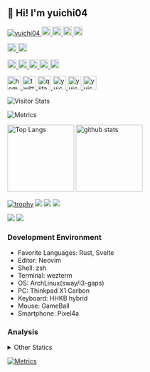 ## 👋 Hi! I'm yuichi04

<p align="left"> 
  <a href="https://github.com/yuichi04/yuichi04/">
    <img src="https://komarev.com/ghpvc/?username=yuichi04" alt="yuichi04" />
  </a>
  <a href="http://twitter.com/yuichi04">
    <img height="20" src="https://img.shields.io/twitter/follow/yuichi04?label=Twitter&logo=twitter&style=flat" />
  </a>
  <a href="https://github.com/yuichi04">
    <img height="20" src="https://img.shields.io/github/followers/yuichi04?label=follow&logo=github&style=flat" />
  </a>
  <a href="https://www.reddit.com/user/yuichi04">
    <img height="20" src="https://img.shields.io/reddit/user-karma/combined/yuichi04?label=Reddit&logo=reddit&style=flat" />
  </a>
  <a href="https://stackoverflow.com/users/5720201/yuichi04">
    <img height="20" src="https://img.shields.io/stackexchange/stackoverflow/r/5720201?label=StackOverflow&logo=stack-overflow&style=flat" />
  </a>
</p>

<p align="left"> 
  <a href="https://gitstar-ranking.com/yuichi04">
    <img height="20" src="https://img.shields.io/endpoint?label=star ranking&url=https%3A%2F%2Fgitstar-ranking.com%2Fusers%2Fyuichi04%2Fshields" />
  </a>
  <a href="https://user-badge.committers.top/japan/yuichi04">
    <img height="20" src="https://user-badge.committers.top/japan/yuichi04.svg" />
  </a>
</p>

<p align="left">
  <a href="https://zenn.dev/yutakatay">
    <img height="20" src="https://badgen.org/img/zenn/yutakatay/likes?style=plastic" alt="Likes" />
  </a>
  <a href="https://zenn.dev/yutakatay">
    <img height="20" src="https://badgen.org/img/zenn/yutakatay/followers?style=plastic" alt="Followers" />
  </a>
  <a href="https://zenn.dev/yutakatay">
    <img height="20" src="https://badgen.org/img/zenn/yutakatay/articles?style=plastic" alt="Articles" />
  </a>
  <a href="http://qiita.com/yuichi04">
    <img height="20" src="https://qiita-badge.apiapi.app/s/yuichi04/contributions.svg" />
  </a>
  <a href="http://qiita.com/yuichi04">
    <img height="20" src="https://qiita-badge.apiapi.app/s/yuichi04/posts.svg" />
  </a>
</p>

<p align="left"> 
  <a href="https://yuichi04.github.io/">
    <img alt="homepage" width="30px" src="https://simpleicons.org/icons/homeassistantcommunitystore.svg" />
  </a>
  <a href="https://twitter.com/yuichi04">
    <img alt="twitter" width="30px" src="https://simpleicons.org/icons/twitter.svg" />
  </a>
  <a href="https://qiita.com/yuichi04">
    <img alt="qiita" width="30px" src="https://simpleicons.org/icons/qiita.svg" />
  </a>
  <a href="https://dev.to/yuichi04" target="blank">
    <img src="https://cdn.jsdelivr.net/npm/simple-icons@3.0.1/icons/dev-dot-to.svg" alt="yuichi04" height="30" width="30" />
  </a>
  <a href="https://stackoverflow.com/users/yuichi04" target="blank">
    <img src="https://cdn.jsdelivr.net/npm/simple-icons@3.0.1/icons/stackoverflow.svg" alt="yuichi04" height="30" width="30" />
  </a>
  <a href="https://www.quora.com/profile/yuichi04" target="blank">
    <img src="https://simpleicons.org/icons/quora.svg" alt="yuichi04" height="30" width="30" />
  </a>
</p>

<div align="left">
  <img alt="Visitor Stats" src="https://widgetbite.com/stats/yuichi04"/>  
</div>

<!-- ![Metrics](https://metrics.lecoq.io/yuichi04) -->
![Metrics](https://github.com/yuichi04/yuichi04/blob/main/github-metrics.svg)

<p align="left"> 
  <img alt="Top Langs" height="150px" src="https://github-readme-stats.vercel.app/api/top-langs/?username=yuichi04&layout=compact&count_private=true&show_icons=true&show_icons=true&theme=onedark" />
  <img alt="github stats" height="150px" src="https://github-readme-stats.vercel.app/api?username=yuichi04&count_private=true&show_icons=true&show_icons=true&theme=onedark" />
</p>

[![trophy](https://github-profile-trophy.vercel.app/?username=yuichi04&theme=gruvbox)](https://github.com/ryo-ma/github-profile-trophy)
[![](https://raw.githubusercontent.com/yuichi04/yuichi04/master/profile-summary-card-output/dracula/0-profile-details.svg)](https://github.com/vn7n24fzkq/github-profile-summary-cards)
[![](https://raw.githubusercontent.com/yuichi04/yuichi04/master/profile-summary-card-output/dracula/1-repos-per-language.svg)](https://github.com/vn7n24fzkq/github-profile-summary-cards)
[![](https://raw.githubusercontent.com/yuichi04/yuichi04/master/profile-summary-card-output/dracula/2-most-commit-language.svg)](https://github.com/vn7n24fzkq/github-profile-summary-cards)

[![](https://activity-graph.herokuapp.com/graph?username=yuichi04&theme=github)](https://activity-graph.herokuapp.com/graph?username=yuichi04&theme=github)
[![](https://github-readme-streak-stats.herokuapp.com/?user=yuichi04&theme=dark)](https://github-readme-streak-stats.herokuapp.com/?user=yuichi04&theme=dark)

### Development Environment

- Favorite Languages: Rust, Svelte
- Editor: Neovim
- Shell: zsh
- Terminal: wezterm
- OS: ArchLinux(sway/i3-gaps)
- PC: Thinkpad X1 Carbon
- Keyboard: HHKB hybrid
- Mouse: GameBall
- Smartphone: Pixel4a

### Analysis

<!-- <img height="150" src="https://github.com/yuichi04/yuichi04/blob/master/images/stat.svg" alt="Alternative Text"/> -->

<details>
  <summary>Other Statics</summary>

  <!--START_SECTION:waka-->
![Code Time](http://img.shields.io/badge/Code%20Time-7%2C795%20hrs%2056%20mins-blue)

![Lines of code](https://img.shields.io/badge/From%20Hello%20World%20I%27ve%20Written-241.1%20thousand%20lines%20of%20code-blue)

**🐱 My GitHub Data** 

> 📦 58.1 kB Used in GitHub's Storage 
 > 
> 🏆 342 Contributions in the Year 2024
 > 
> 🚫 Not Opted to Hire
 > 
> 📜 103 Public Repositories 
 > 
> 🔑 2 Private Repositories 
 > 
**I'm an Early 🐤** 

```text
🌞 Morning                2211 commits        ████████░░░░░░░░░░░░░░░░░   31.05 % 
🌆 Daytime                2370 commits        ████████░░░░░░░░░░░░░░░░░   33.29 % 
🌃 Evening                1529 commits        █████░░░░░░░░░░░░░░░░░░░░   21.47 % 
🌙 Night                  1010 commits        ████░░░░░░░░░░░░░░░░░░░░░   14.19 % 
```
📅 **I'm Most Productive on Monday** 

```text
Monday                   1238 commits        ████░░░░░░░░░░░░░░░░░░░░░   17.39 % 
Tuesday                  1171 commits        ████░░░░░░░░░░░░░░░░░░░░░   16.45 % 
Wednesday                1086 commits        ████░░░░░░░░░░░░░░░░░░░░░   15.25 % 
Thursday                 1122 commits        ████░░░░░░░░░░░░░░░░░░░░░   15.76 % 
Friday                   991 commits         ███░░░░░░░░░░░░░░░░░░░░░░   13.92 % 
Saturday                 667 commits         ██░░░░░░░░░░░░░░░░░░░░░░░   09.37 % 
Sunday                   845 commits         ███░░░░░░░░░░░░░░░░░░░░░░   11.87 % 
```


📊 **This Week I Spent My Time On** 

```text
🕑︎ Time Zone: Asia/Tokyo

💬 Programming Languages: 
Other                    34 hrs 14 mins      ███████████████████████░░   93.49 % 
sh                       1 hr 33 mins        █░░░░░░░░░░░░░░░░░░░░░░░░   04.25 % 
Markdown                 38 mins             ░░░░░░░░░░░░░░░░░░░░░░░░░   01.74 % 
Lua                      8 mins              ░░░░░░░░░░░░░░░░░░░░░░░░░   00.40 % 
Text                     2 mins              ░░░░░░░░░░░░░░░░░░░░░░░░░   00.09 % 

🔥 Editors: 
Chrome                   34 hrs 14 mins      ███████████████████████░░   93.52 % 
Zsh                      1 hr 33 mins        █░░░░░░░░░░░░░░░░░░░░░░░░   04.25 % 
Neovim                   47 mins             █░░░░░░░░░░░░░░░░░░░░░░░░   02.19 % 
Vim                      0 secs              ░░░░░░░░░░░░░░░░░░░░░░░░░   00.04 % 

💻 Operating System: 
Linux                    36 hrs 36 mins      █████████████████████████   100.00 % 
```

**I Mostly Code in Lua** 

```text
Lua                      46 repos            ██████████████████░░░░░░░   70.77 % 
HTML                     2 repos             █░░░░░░░░░░░░░░░░░░░░░░░░   03.08 % 
TypeScript               2 repos             █░░░░░░░░░░░░░░░░░░░░░░░░   03.08 % 
Vim Script               2 repos             █░░░░░░░░░░░░░░░░░░░░░░░░   03.08 % 
JavaScript               1 repo              ░░░░░░░░░░░░░░░░░░░░░░░░░   01.54 % 
```



**Timeline**

![Lines of Code chart](https://raw.githubusercontent.com/yuichi04/yuichi04/main/assets/bar_graph.png)


 Last Updated on 10/02/2024 19:35:25 UTC
<!--END_SECTION:waka-->
</details>


[![Metrics](https://github.com/yuichi04/yuichi04/actions/workflows/main.yml/badge.svg)](https://github.com/yuichi04/yuichi04/actions/workflows/main.yml)
